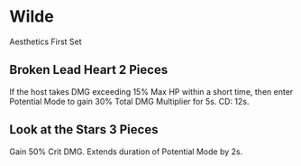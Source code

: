 # Wilde

Aesthetics First Set

## Broken Lead Heart 2 Pieces

If the host takes DMG exceeding 15% Max HP within a short time, then enter Potential Mode to gain 30% Total DMG Multiplier for 5s. CD: 12s.

## Look at the Stars 3 Pieces

Gain 50% Crit DMG. Extends duration of Potential Mode by 2s.